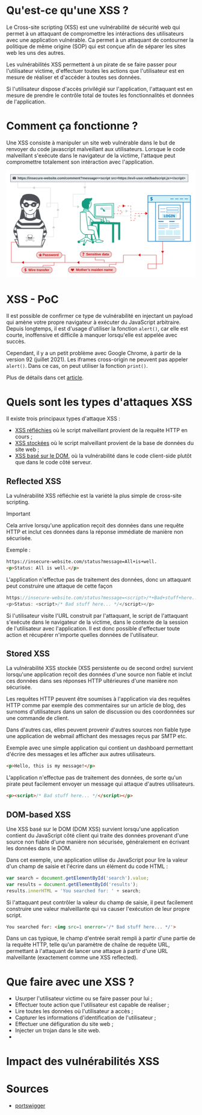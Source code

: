 # Qu'est-ce qu'une XSS ?

Le Cross-site scripting (XSS) est une vulnérabilité de sécurité web qui permet à un attaquant de compromettre les intéractions des utilisateurs avec une application vulnérable. Ca permet à un attaquant de contourner la politique de même origine (SOP) qui est conçue afin de séparer les sites web les uns des autres.

Les vulnérabilités XSS permettent à un pirate de se faire passer pour l'utilisateur victime, d'effectuer toutes les actions que l'utilisateur est en mesure de réaliser et d'accéder à toutes ses données.

Si l'utilisateur dispose d'accès privilégié sur l'application, l'attaquant est en mesure de prendre le contrôle total de toutes les fonctionnalités et données de l'application.

# Comment ça fonctionne ?

Une XSS consiste à manipuler un site web vulnérable dans le but de renvoyer du code javascript malveillant aux utilisateurs. Lorsque le code malveillant s'exécute dans le navigateur de la victime, l'attaque peut compromettre totalement son intéraction avec l'application.

![](https://github.com/0xLuks/portswigger-notes/blob/main/Client-side/Cross-site%20Scripting/img/xss-work.svg)

# XSS - PoC

Il est possible de confirmer ce type de vulnérabilité en injectant un payload qui amène votre propre navigateur à exécuter du JavaScript arbitraire. Depuis longtemps, il est d'usage d'utiliser la fonction `alert()`, car elle est courte, inoffensive et difficile à manquer lorsqu'elle est appelée avec succès.

Cependant, il y a un petit problème avec Google Chrome, à partir de la version 92 (juillet 2021). Les iframes cross-origin ne peuvent pas appeler `alert()`. Dans ce cas, on peut utiliser la fonction `print()`.

Plus de détails dans cet [article](https://portswigger.net/research/alert-is-dead-long-live-print).

# Quels sont les types d'attaques XSS

Il existe trois principaux types d'attaque XSS :
- [XSS réfléchies](https://portswigger.net/web-security/cross-site-scripting#reflected-cross-site-scripting) où le script malveillant provient de la requête HTTP en cours ;
- [XSS stockées](https://portswigger.net/web-security/cross-site-scripting#stored-cross-site-scripting) où le script malveillant provient de la base de données du site web ;
- [XSS basé sur le DOM](https://portswigger.net/web-security/cross-site-scripting#dom-based-cross-site-scripting),  où la vulnérabilité dans le code client-side plutôt que dans le code côté serveur.

## Reflected XSS

La vulnérabilité XSS réfléchie est la variété la plus simple de cross-site scripting.

> [!IMPORTANT]  
> Cela arrive lorsqu'une application reçoit des données dans une requête HTTP et inclut ces données dans la réponse immédiate de manière non sécurisée.

Exemple :

```html
https://insecure-website.com/status?message=All+is+well. 
<p>Status: All is well.</p>
```

L'application n'effectue pas de traitement des données, donc un attaquant peut construire une attaque de cette façon

```js
https://insecure-website.com/status?message=<script>/*+Bad+stuff+here...+*/</script>
<p>Status: <script>/* Bad stuff here... */</script></p>
```

Si l'utilisateur visite l'URL construit par l'attaquant, le script de l'attaquant s'exécute dans le navigateur de la victime, dans le contexte de la session de l'utilisateur avec l'application. Il est donc possible d'effectuer toute action et récupérer n'importe quelles données de l'utilisateur.

## Stored XSS

La vulnérabilité XSS stockée (XSS persistente ou de second ordre) survient lorsqu'une application reçoit des données d'une source non fiable et inclut ces données dans ses réponses HTTP ultérieures d'une manière non sécurisée.

Les requêtes HTTP peuvent être soumises à l'application via des requêtes HTTP comme par exemple des commentaires sur un article de blog, des surnoms d'utilisateurs dans un salon de discussion ou des coordonnées sur une commande de client.

Dans d'autres cas, elles peuvent provenir d'autres sources non fiable type une application de webmail affichant des messages reçus par SMTP etc.

Exemple avec une simple application qui contient un dashboard permettant d'écrire des messages et les afficher aux autres utilisateurs.

```html
<p>Hello, this is my message!</p>
```

L'application n'effectue pas de traitement des données, de sorte qu'un pirate peut facilement envoyer un message qui attaque d'autres utilisateurs.

```html
<p><script>/* Bad stuff here... */</script></p>
```

## DOM-based XSS

Une XSS basé sur le DOM (DOM XSS) survient lorsqu'une application contient du JavaScript côté client qui traite des données provenant d'une source non fiable d'une manière non sécurisée, généralement en écrivant les données dans le DOM.

Dans cet exemple, une application utilise du JavaScript pour lire la valeur d'un champ de saisie et l'écrire dans un élément du code HTML :

```js
var search = document.getElementById('search').value;
var results = document.getElementById('results');
results.innerHTML = 'You searched for: ' + search;
```

Si l'attaquant peut contrôler la valeur du champ de saisie, il peut facilement construire une valeur malveillante qui va causer l'exécution de leur propre script.

```html
You searched for: <img src=1 onerror='/* Bad stuff here... */'>
```

Dans un cas typique, le champ d'entrée serait rempli à partir d'une partie de la requête HTTP, telle qu'un paramètre de chaîne de requête URL, permettant à l'attaquant de lancer une attaque à partir d'une URL malveillante (exactement comme une XSS reflected).

# Que faire avec une XSS ?

- Usurper l'utilisateur victime ou se faire passer pour lui ;
- Effectuer toute action que l'utilisateur est capable de réaliser ;
- Lire toutes les données où l'utilisateur a accès ;
- Capturer les informations d'identification de l'utilisateur ;
- Effectuer une défiguration du site web ;
- Injecter un trojan dans le site web.
- 
# Impact des vulnérabilités XSS

# Sources

- [portswigger](https://portswigger.net/web-security/cross-site-scripting)










